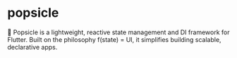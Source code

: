 # popsicle
🍡 Popsicle is a lightweight, reactive state management and DI framework for Flutter. Built on the philosophy f(state) = UI, it simplifies building scalable, declarative apps.
